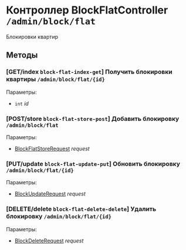 # Контроллер BlockFlatController `/admin/block/flat`

Блокировки квартир

## Методы

### [GET/index `block-flat-index-get`] Получить блокировки квартиры `/admin/block/flat/{id}`

Параметры: 

- `int` *id*

### [POST/store `block-flat-store-post`] Добавить блокировку `/admin/block/flat`

Параметры: 

- [BlockFlatStoreRequest](../OBJECT.md#BlockFlatStoreRequest) *request*

### [PUT/update `block-flat-update-put`] Обновить блокировку `/admin/block/flat/{id}`

Параметры: 

- [BlockUpdateRequest](../OBJECT.md#BlockUpdateRequest) *request*

### [DELETE/delete `block-flat-delete-delete`] Удалить блокировку `/admin/block/flat/{id}`

Параметры: 

- [BlockDeleteRequest](../OBJECT.md#BlockDeleteRequest) *request*
